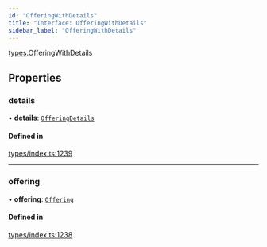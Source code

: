 ```yaml
---
id: "OfferingWithDetails"
title: "Interface: OfferingWithDetails"
sidebar_label: "OfferingWithDetails"
---
```


[types](../../../modules/Types/Types.md).OfferingWithDetails

## Properties

### details

• **details**: [`OfferingDetails`](../../API/Entities/Offering/Types/OfferingDetails/OfferingDetails.md)

#### Defined in

[types/index.ts:1239](https://github.com/PolymeshAssociation/polymesh-sdk/blob/372a67e5d/src/types/index.ts#L1239)

___

### offering

• **offering**: [`Offering`](../../../classes/API/Entities/Offering/Offering.md)

#### Defined in

[types/index.ts:1238](https://github.com/PolymeshAssociation/polymesh-sdk/blob/372a67e5d/src/types/index.ts#L1238)
